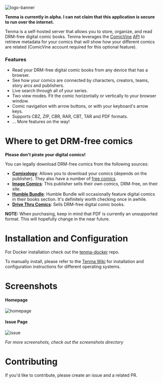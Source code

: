 ![logo-banner](./screenshots/banner.png)

**Tenma is currently in alpha. I can not claim that this application is secure to run over the internet.**

Tenma is a self-hosted server that allows you to store, organize, and read DRM-free digital comic books. Tenma leverages the [ComicVine](http://comicvine.gamespot.com) [API](http://comicvine.gamespot.com/api) to retrieve metadata for your comics that will show how your different comics are related (ComicVine account required for this optional feature).

### Features ###

* Read your DRM-free digital comic books from any device that has a browser.
* See how your comics are connected by characters, creators, teams, story arcs and publishers.
* Live search through all of your series.
* Two view modes. Fit the comic horizontally or vertically to your browser window.
* Comic navigation with arrow buttons, or with your keyboard's arrow keys.
* Supports CBZ, ZIP, CBR, RAR, CBT, TAR and PDF formats.
* ... More features on the way!

# Where to get DRM-free comics #

**Please don't pirate your digital comics!**

You can legally download DRM-free comics from the following sources:

- [**Comixology**](https://www.comixology.com/drm-free-backup): Allows you to download your comics (depends on the publisher). They also have a number of [free comics](https://www.comixology.com/free-comics).
- [**Image Comics**](https://imagecomics.com/): This publisher sells their own comics, DRM-free, on their site.
- [**Humble Bundle**](https://www.humblebundle.com/books): Humble Bundle will occasionally feature digital comics in their books section. It's definitely worth checking once in awhile.
- [**Drive Thru Comics**](http://drivethrucomics.com/): Sells DRM-free digital comic books.

**NOTE:** When purchasing, keep in mind that PDF is currently an unsupported format. This will hopefully change in the near future.

# Installation and Configuration #

For Docker installation check out the [tenma-docker](https://github.com/hmhrex/tenma-docker) repo.

To manually install, please refer to the [Tenma Wiki](https://github.com/hmhrex/Tenma/wiki) for installation and configuration instructions for different operating systems.

# Screenshots #

#### Homepage ####
![homepage](./screenshots/homepage.png)

#### Issue Page ####
![issue](./screenshots/issue.png)

*For more screenshots, check out the screenshots directory*

# Contributing #
If you'd like to contribute, please create an issue and a related PR.
